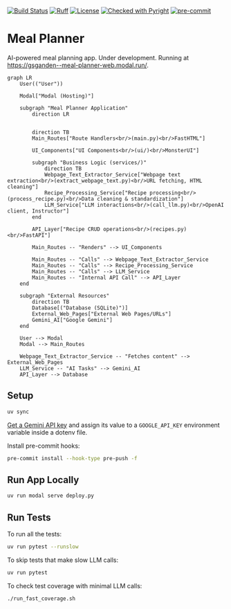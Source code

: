 [![Build Status](https://github.com/gsganden/meal_planner/actions/workflows/ci_cd.yml/badge.svg)](https://github.com/gsganden/meal_planner/actions/workflows/ci_cd.yml)
[![Ruff](https://img.shields.io/endpoint?url=https://raw.githubusercontent.com/astral-sh/ruff/main/assets/badge/v2.json)](https://github.com/astral-sh/ruff)
[![License](https://img.shields.io/badge/License-Apache_2.0-blue.svg)](https://opensource.org/licenses/Apache-2.0)
[![Checked with Pyright](https://img.shields.io/badge/type_checked-pyright-blue)](https://github.com/microsoft/pyright)
[![pre-commit](https://img.shields.io/badge/pre--commit-enabled-brightgreen?logo=pre-commit)](https://github.com/pre-commit/pre-commit)

# Meal Planner

AI-powered meal planning app. Under development. Running at https://gsganden--meal-planner-web.modal.run/.


```mermaid
graph LR
    User(("User"))

    Modal["Modal (Hosting)"]

    subgraph "Meal Planner Application"
        direction LR
        

        direction TB
        Main_Routes["Route Handlers<br/>(main.py)<br/>FastHTML"]
        
        UI_Components["UI Components<br/>(ui/)<br/>MonsterUI"]

        subgraph "Business Logic (services/)"
            direction TB
            Webpage_Text_Extractor_Service["Webpage text extraction<br/>(extract_webpage_text.py)<br/>URL fetching, HTML cleaning"]
            Recipe_Processing_Service["Recipe processing<br/>(process_recipe.py)<br/>Data cleaning & standardization"]
            LLM_Service["LLM interactions<br/>(call_llm.py)<br/>OpenAI client, Instructor"]
        end

        API_Layer["Recipe CRUD operations<br/>(recipes.py)<br/>FastAPI"]

        Main_Routes -- "Renders" --> UI_Components
        
        Main_Routes -- "Calls" --> Webpage_Text_Extractor_Service
        Main_Routes -- "Calls" --> Recipe_Processing_Service
        Main_Routes -- "Calls" --> LLM_Service
        Main_Routes -- "Internal API Call" --> API_Layer
    end

    subgraph "External Resources"
        direction TB
        Database[("Database (SQLite)")]
        External_Web_Pages["External Web Pages/URLs"]
        Gemini_AI["Google Gemini"]
    end

    User --> Modal
    Modal --> Main_Routes

    Webpage_Text_Extractor_Service -- "Fetches content" --> External_Web_Pages
    LLM_Service -- "AI Tasks" --> Gemini_AI
    API_Layer --> Database
```

## Setup

```bash
uv sync
```

[Get a Gemini API key](https://aistudio.google.com/apikey) and assign its value to a `GOOGLE_API_KEY` environment variable inside a dotenv file.

Install pre-commit hooks:

```bash
pre-commit install --hook-type pre-push -f
```

## Run App Locally

```bash
uv run modal serve deploy.py
```

## Run Tests

To run all the tests:

```bash
uv run pytest --runslow
```

To skip tests that make slow LLM calls:

```bash
uv run pytest
```

To check test coverage with minimal LLM calls:

```bash
./run_fast_coverage.sh
```

